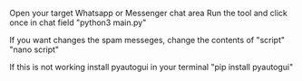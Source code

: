 Open your target Whatsapp or Messenger chat area
Run the tool and click once in chat field
"python3 main.py"

If you want changes the spam messeges, change the contents of "script"
"nano script"

If this is not working install pyautogui in your terminal
"pip install pyautogui"
